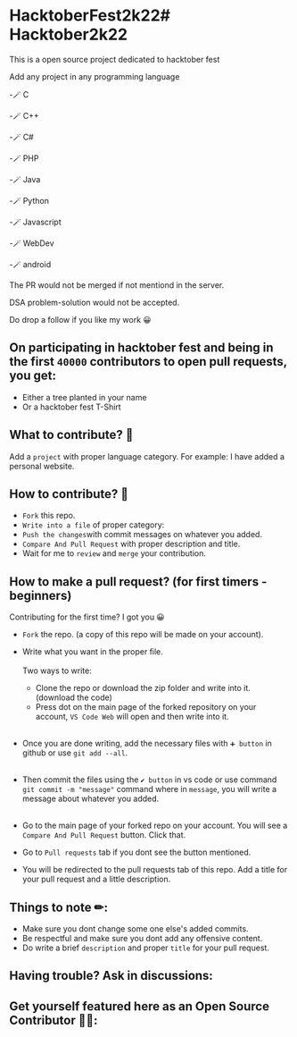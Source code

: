 # HacktoberFest2k22# Hacktober2k22
This is a open source project dedicated to hacktober fest 


Add any project in any programming language


-🪄 C

-🪄 C++

-🪄 C#

-🪄 PHP

-🪄 Java

-🪄 Python

-🪄 Javascript

-🪄 WebDev

-🪄 android


The PR would not be merged if not mentiond in the server.


DSA problem-solution would not be accepted.



Do drop a follow if you like my work 😀 




## On participating in hacktober fest and being in the first `40000` contributors to open pull requests, you get:
- Either a tree planted in your name
- Or a hacktober fest T-Shirt

## What to contribute? 🤔

Add a `project` with proper language category.
For example: I have added a personal website.


## How to contribute? 🤝

- `Fork` this repo.
- `Write into a file` of proper category: <br/> 
- `Push the changes`with commit messages on whatever you added.
- `Compare And Pull Request` with proper description and title.
-  Wait for me to `review` and `merge` your contribution.

## How to make a pull request? (for first timers - beginners)

Contributing for the first time? I got you 😀

- `Fork` the repo. (a copy of this repo will be made on your account).



- Write what you want in the proper file.<br/><br/>
    Two ways to write: <br/>
  - Clone the repo or download the zip folder and write into it. (download the code)
  - Press dot on the main page of the forked repository on your account, `VS Code Web` will open and then write into it.<br/><br/>
- Once you are done writing, add the necessary files with `➕ button` in github or use `git add --all`.<br/><br/>
- Then commit the files using the `✔ button` in vs code or use command `git commit -m "message"` command where in `message`, you will write a message about whatever you added.<br/><br/>



- Go to the main page of your forked repo on your account. You will see a `Compare And Pull Request` button. Click that. 



- Go to `Pull requests` tab if you dont see the button mentioned.



- You will be redirected to the pull requests tab of this repo. Add a title for your pull request and a little description.

## Things to note ✏:

- Make sure you dont change some one else's added commits.
- Be respectful and make sure you dont add any offensive content.
- Do write a brief `description` and proper `title` for your pull request.

## Having trouble? Ask in discussions:







## Get yourself featured here as an Open Source Contributor 🎉🙌:




